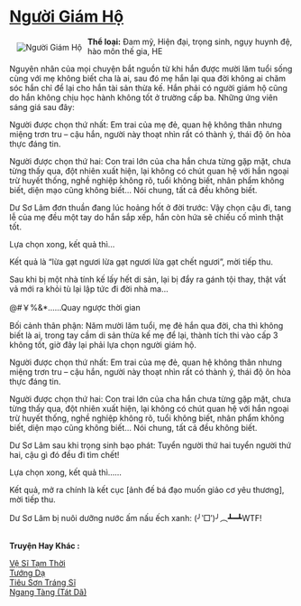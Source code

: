<a href="https://utruyen.com/nguoi-giam-ho/17747/" title="Người Giám Hộ"><h1>Người Giám Hộ</h1></a><div style="display:table"><img align="right" style="float: left; padding: 10px;" src="https://utruyen.com/images/story/200x260/nguoi-giam-ho.jpg" alt="Người Giám Hộ"><b>Thể loại:</b> Đam mỹ, Hiện đại, trọng sinh, ngụy huynh đệ, hào môn thế gia, HE<p></p>Nguyên nhân của mọi chuyện bắt nguồn từ khi hắn được mười lăm tuổi sống cùng với mẹ không biết cha là ai, sau đó mẹ hắn lại qua đời không ai chăm sóc hắn chỉ để lại cho hắn tài sản thừa kế. Hắn phải có người giám hộ cũng do hắn không chịu học hành không tốt ở trường cấp ba. Những ứng viên sáng giá sau đây:<p></p>Người được chọn thứ nhất: Em trai của mẹ đẻ, quan hệ không thân nhưng miệng trơn tru – cậu hắn, người này thoạt nhìn rất có thành ý, thái độ ôn hòa thực đáng tin.<p></p>Người được chọn thứ hai: Con trai lớn của cha hắn chưa từng gặp mặt, chưa từng thấy qua, đột nhiên xuất hiện, lại không có chút quan hệ với hắn ngoại trừ huyết thống, nghề nghiệp không rõ, tuổi không biết, nhân phẩm không biết, diện mạo cũng không biết… Nói chung, tất cả đều không biết.<p></p>Dư Sơ Lâm đơn thuần đang lúc hoảng hốt ở đời trước: Vậy chọn cậu đi, tang lễ của mẹ đều một tay do hắn sắp xếp, hắn còn hứa sẽ chiếu cố mình thật tốt.<p></p>Lựa chọn xong, kết quả thì…<p></p>Kết quả là “lừa gạt ngươi lừa gạt ngươi lừa gạt chết ngươi”, mời tiếp thu.<p></p>Sau khi bị một nhà tính kế lấy hết di sản, lại bị đẩy ra gánh tội thay, thật vất vả mới ra khỏi tù lại lập tức đi đời nhà ma…<p></p>@#￥%&*……Quay ngược thời gian<p></p>Bối cảnh thân phận: Năm mười lăm tuổi, mẹ đẻ hắn qua đời, cha thì không biết là ai, trong tay cầm di sản thừa kế mẹ để lại, thành tích thi vào cấp 3 không tốt, giờ đây lại phải lựa chọn người giám hộ.<p></p>Người được chọn thứ nhất: Em trai của mẹ đẻ, quan hệ không thân nhưng miệng trơn tru – cậu hắn, người này thoạt nhìn rất có thành ý, thái độ ôn hòa thực đáng tin.<p></p>Người được chọn thứ hai: Con trai lớn của cha hắn chưa từng gặp mặt, chưa từng thấy qua, đột nhiên xuất hiện, lại không có chút quan hệ với hắn ngoại trừ huyết thống, nghề nghiệp không rõ, tuổi không biết, nhân phẩm không biết, diện mạo cũng không biết… Nói chung, tất cả đều không biết.<p></p>Dư Sơ Lâm sau khi trọng sinh bạo phát: Tuyển người thứ hai tuyển người thứ hai, cậu gì đó đều đi tìm chết!<p></p>Lựa chọn xong, kết quả thì……<p></p>Kết quả, mở ra chính là kết cục [ảnh đế bá đạo muốn giảo cơ yêu thương], mời tiếp thu.<p></p>Dư Sơ Lâm bị nuôi dưỡng nước ấm nấu ếch xanh: (╯‵□′)╯︵┻━┻WTF!</div><p><br><b>Truyện Hay Khác :</b></p><a href="https://utruyen.com/ve-si-tam-thoi/17630/" alt="Vệ Sĩ Tạm Thời">Vệ Sĩ Tạm Thời</a><br/><a href="https://github.com/quanluxury/truyenhot/tree/master/truyenhay/9875/" alt="Tướng Dạ">Tướng Dạ</a><br/><a href="https://github.com/quanluxury/ngontinhhot/tree/master/truyenhay/20576/" alt="Tiêu Sơn Tráng Sĩ">Tiêu Sơn Tráng Sĩ</a><br/><a href="https://github.com/quanluxury/ngontinh_sac/tree/master/truyenhay/18829/" alt="Ngang Tàng (Tát Dã)">Ngang Tàng (Tát Dã)</a><br/>